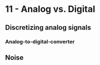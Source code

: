 # 11 - Analog vs. Digital

## Discretizing analog signals

### Analog-to-digital-converter

## Noise
